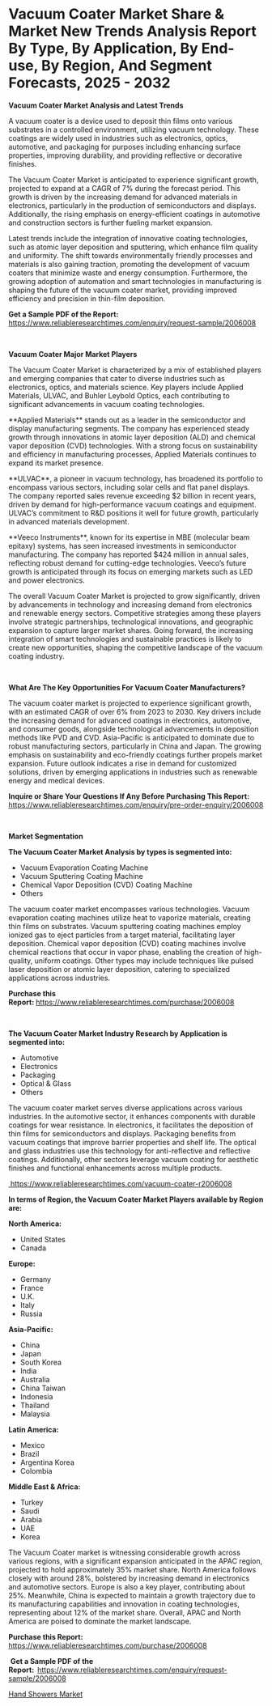 <p><h1>Vacuum Coater Market Share & Market New Trends Analysis Report By Type, By Application, By End-use, By Region, And Segment Forecasts, 2025 - 2032</h1></p><p><strong>Vacuum Coater Market Analysis and Latest Trends</strong></p>
<p><p>A vacuum coater is a device used to deposit thin films onto various substrates in a controlled environment, utilizing vacuum technology. These coatings are widely used in industries such as electronics, optics, automotive, and packaging for purposes including enhancing surface properties, improving durability, and providing reflective or decorative finishes.</p><p>The Vacuum Coater Market is anticipated to experience significant growth, projected to expand at a CAGR of 7% during the forecast period. This growth is driven by the increasing demand for advanced materials in electronics, particularly in the production of semiconductors and displays. Additionally, the rising emphasis on energy-efficient coatings in automotive and construction sectors is further fueling market expansion. </p><p>Latest trends include the integration of innovative coating technologies, such as atomic layer deposition and sputtering, which enhance film quality and uniformity. The shift towards environmentally friendly processes and materials is also gaining traction, promoting the development of vacuum coaters that minimize waste and energy consumption. Furthermore, the growing adoption of automation and smart technologies in manufacturing is shaping the future of the vacuum coater market, providing improved efficiency and precision in thin-film deposition.</p></p>
<p><strong>Get a Sample PDF of the Report:&nbsp;</strong> <a href="https://www.reliableresearchtimes.com/enquiry/request-sample/2006008?utm_campaign=1581&utm_medium=2&utm_source=Github&utm_content=ia&utm_term=23022025&utm_id=vacuum-coater">https://www.reliableresearchtimes.com/enquiry/request-sample/2006008</a></p>
<p>&nbsp;</p>
<p><strong>Vacuum Coater Major Market Players</strong></p>
<p><p>The Vacuum Coater Market is characterized by a mix of established players and emerging companies that cater to diverse industries such as electronics, optics, and materials science. Key players include Applied Materials, ULVAC, and Buhler Leybold Optics, each contributing to significant advancements in vacuum coating technologies.</p><p>**Applied Materials** stands out as a leader in the semiconductor and display manufacturing segments. The company has experienced steady growth through innovations in atomic layer deposition (ALD) and chemical vapor deposition (CVD) technologies. With a strong focus on sustainability and efficiency in manufacturing processes, Applied Materials continues to expand its market presence.</p><p>**ULVAC**, a pioneer in vacuum technology, has broadened its portfolio to encompass various sectors, including solar cells and flat panel displays. The company reported sales revenue exceeding $2 billion in recent years, driven by demand for high-performance vacuum coatings and equipment. ULVAC’s commitment to R&D positions it well for future growth, particularly in advanced materials development.</p><p>**Veeco Instruments**, known for its expertise in MBE (molecular beam epitaxy) systems, has seen increased investments in semiconductor manufacturing. The company has reported $424 million in annual sales, reflecting robust demand for cutting-edge technologies. Veeco’s future growth is anticipated through its focus on emerging markets such as LED and power electronics.</p><p>The overall Vacuum Coater Market is projected to grow significantly, driven by advancements in technology and increasing demand from electronics and renewable energy sectors. Competitive strategies among these players involve strategic partnerships, technological innovations, and geographic expansion to capture larger market shares. Going forward, the increasing integration of smart technologies and sustainable practices is likely to create new opportunities, shaping the competitive landscape of the vacuum coating industry.</p></p>
<p>&nbsp;</p>
<p><strong>What Are The Key Opportunities For Vacuum Coater Manufacturers?</strong></p>
<p><p>The vacuum coater market is projected to experience significant growth, with an estimated CAGR of over 6% from 2023 to 2030. Key drivers include the increasing demand for advanced coatings in electronics, automotive, and consumer goods, alongside technological advancements in deposition methods like PVD and CVD. Asia-Pacific is anticipated to dominate due to robust manufacturing sectors, particularly in China and Japan. The growing emphasis on sustainability and eco-friendly coatings further propels market expansion. Future outlook indicates a rise in demand for customized solutions, driven by emerging applications in industries such as renewable energy and medical devices.</p></p>
<p><strong>Inquire or Share Your Questions If Any Before Purchasing This Report:</strong> <a href="https://www.reliableresearchtimes.com/enquiry/pre-order-enquiry/2006008?utm_campaign=1581&utm_medium=2&utm_source=Github&utm_content=ia&utm_term=23022025&utm_id=vacuum-coater">https://www.reliableresearchtimes.com/enquiry/pre-order-enquiry/2006008</a></p>
<p>&nbsp;</p>
<p><strong>Market Segmentation</strong></p>
<p><strong>The Vacuum Coater Market Analysis by types is segmented into:</strong></p>
<p><ul><li>Vacuum Evaporation Coating Machine</li><li>Vacuum Sputtering Coating Machine</li><li>Chemical Vapor Deposition (CVD) Coating Machine</li><li>Others</li></ul></p>
<p><p>The vacuum coater market encompasses various technologies. Vacuum evaporation coating machines utilize heat to vaporize materials, creating thin films on substrates. Vacuum sputtering coating machines employ ionized gas to eject particles from a target material, facilitating layer deposition. Chemical vapor deposition (CVD) coating machines involve chemical reactions that occur in vapor phase, enabling the creation of high-quality, uniform coatings. Other types may include techniques like pulsed laser deposition or atomic layer deposition, catering to specialized applications across industries.</p></p>
<p><strong>Purchase this Report:&nbsp;</strong><a href="https://www.reliableresearchtimes.com/purchase/2006008?utm_campaign=1581&utm_medium=2&utm_source=Github&utm_content=ia&utm_term=23022025&utm_id=vacuum-coater">https://www.reliableresearchtimes.com/purchase/2006008</a></p>
<p>&nbsp;</p>
<p><strong>The Vacuum Coater Market Industry Research by Application is segmented into:</strong></p>
<p><ul><li>Automotive</li><li>Electronics</li><li>Packaging</li><li>Optical & Glass</li><li>Others</li></ul></p>
<p><p>The vacuum coater market serves diverse applications across various industries. In the automotive sector, it enhances components with durable coatings for wear resistance. In electronics, it facilitates the deposition of thin films for semiconductors and displays. Packaging benefits from vacuum coatings that improve barrier properties and shelf life. The optical and glass industries use this technology for anti-reflective and reflective coatings. Additionally, other sectors leverage vacuum coating for aesthetic finishes and functional enhancements across multiple products.</p></p>
<p><a href="https://www.reliableresearchtimes.com/vacuum-coater-r2006008?utm_campaign=1581&utm_medium=2&utm_source=Github&utm_content=ia&utm_term=23022025&utm_id=vacuum-coater">&nbsp;https://www.reliableresearchtimes.com/vacuum-coater-r2006008</a></p>
<p><strong>In terms of Region, the Vacuum Coater Market Players available by Region are:</strong></p>
<p>
    <p> <strong> North America: </strong>
        <ul>
            <li>United States</li>
            <li>Canada</li>
        </ul>
        </p> 
    <p> <strong> Europe: </strong>
        <ul>
            <li>Germany</li>
            <li>France</li>
            <li>U.K.</li>
            <li>Italy</li>
            <li>Russia</li>
        </ul>
        </p> 
    <p> <strong> Asia-Pacific: </strong>
        <ul>
            <li>China</li>
            <li>Japan</li>
            <li>South Korea</li>
            <li>India</li>
            <li>Australia</li>
            <li>China Taiwan</li>
            <li>Indonesia</li>
            <li>Thailand</li>
            <li>Malaysia</li>
        </ul>
        </p> 
    <p> <strong> Latin America: </strong>
        <ul>
            <li>Mexico</li>
            <li>Brazil</li>
            <li>Argentina Korea</li>
            <li>Colombia</li>
        </ul>
        </p> 
    <p> <strong> Middle East & Africa: </strong>
        <ul>
            <li>Turkey</li>
            <li>Saudi</li>
            <li>Arabia</li>
            <li>UAE</li>
            <li>Korea</li>
        </ul>
    </p>
    </p>
<p><p>The Vacuum Coater market is witnessing considerable growth across various regions, with a significant expansion anticipated in the APAC region, projected to hold approximately 35% market share. North America follows closely with around 28%, bolstered by increasing demand in electronics and automotive sectors. Europe is also a key player, contributing about 25%. Meanwhile, China is expected to maintain a growth trajectory due to its manufacturing capabilities and innovation in coating technologies, representing about 12% of the market share. Overall, APAC and North America are poised to dominate the market landscape.</p></p>
<p><strong>Purchase this Report: </strong><a href="https://www.reliableresearchtimes.com/purchase/2006008?utm_campaign=1581&utm_medium=2&utm_source=Github&utm_content=ia&utm_term=23022025&utm_id=vacuum-coater">https://www.reliableresearchtimes.com/purchase/2006008</a></p>
<p>&nbsp;<strong>Get a Sample PDF of the Report:&nbsp;&nbsp;</strong><a href="https://www.reliableresearchtimes.com/enquiry/request-sample/2006008?utm_campaign=1581&utm_medium=2&utm_source=Github&utm_content=ia&utm_term=23022025&utm_id=vacuum-coater">https://www.reliableresearchtimes.com/enquiry/request-sample/2006008</a></p>
<p><strong></strong></p>
<p><p><a href="https://github.com/willjis/Market-Research-Report-List-1/blob/main/hand-showers-market.md?utm_campaign=1581&utm_medium=2&utm_source=Github&utm_content=ia&utm_term=23022025&utm_id=vacuum-coater">Hand Showers Market</a></p></p>